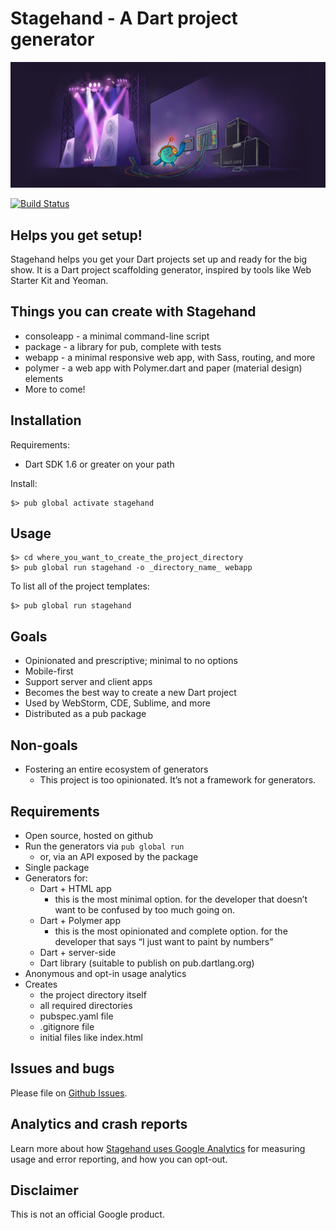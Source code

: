 # Stagehand - A Dart project generator

![Stagehand banner](site/banner_stagehand.jpg?raw=true)

[![Build Status](https://travis-ci.org/google/stagehand.svg?branch=master)](https://travis-ci.org/google/stagehand)

## Helps you get setup!

Stagehand helps you get your Dart projects set up and ready for the big show.
It is a Dart project scaffolding generator, inspired by tools like Web Starter
Kit and Yeoman.

## Things you can create with Stagehand

* consoleapp - a minimal command-line script
* package - a library for pub, complete with tests
* webapp - a minimal responsive web app, with Sass, routing, and more
* polymer - a web app with Polymer.dart and paper (material design) elements
* More to come!

## Installation

Requirements:

* Dart SDK 1.6 or greater on your path

Install:

    $> pub global activate stagehand

## Usage

    $> cd where_you_want_to_create_the_project_directory
    $> pub global run stagehand -o _directory_name_ webapp

To list all of the project templates:

    $> pub global run stagehand

## Goals

* Opinionated and prescriptive; minimal to no options
* Mobile-first
* Support server and client apps
* Becomes the best way to create a new Dart project
* Used by WebStorm, CDE, Sublime, and more
* Distributed as a pub package

## Non-goals

* Fostering an entire ecosystem of generators
  * This project is too opinionated. It’s not a framework for generators.

## Requirements

* Open source, hosted on github
* Run the generators via `pub global run`
  * or, via an API exposed by the package
* Single package
* Generators for:
  * Dart + HTML app
    * this is the most minimal option. for the developer that doesn’t want to
      be confused by too much going on.
  * Dart + Polymer app
    * this is the most opinionated and complete option. for the developer that
      says “I just want to paint by numbers”
  * Dart + server-side
  * Dart library (suitable to publish on pub.dartlang.org)
* Anonymous and opt-in usage analytics
* Creates
  * the project directory itself
  * all required directories
  * pubspec.yaml file
  * .gitignore file
  * initial files like index.html

## Issues and bugs

Please file on [Github Issues](https://github.com/sethladd/stagehand/issues).

## Analytics and crash reports

Learn more about how
[Stagehand uses Google Analytics][analytics] for measuring usage and error reporting,
and how you can opt-out.

## Disclaimer

This is not an official Google product.


[analytics]: https://github.com/google/stagehand/wiki/Anonymous-analytics-and-crash-reports
